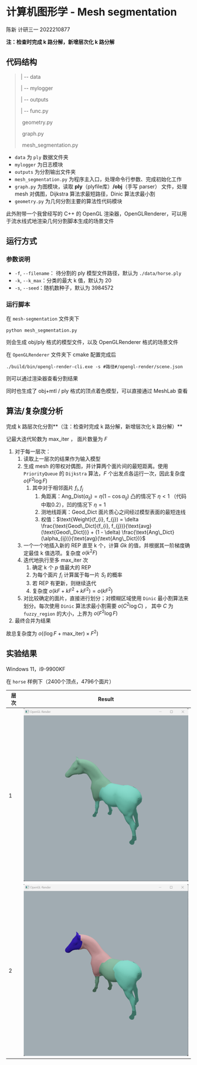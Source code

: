 # 计算机图形学 - Mesh segmentation

陈新	计研三一	2022210877



**注：检查时完成 k 路分解，新增层次化 k 路分解**



## 代码结构

> | -- data
>
> | -- mylogger
>
> | -- outputs
>
> | -- func.py
>
> ​       geometry.py
>
> ​       graph.py
>
> ​       mesh_segmentation.py



- `data` 为 `ply` 数据文件夹
- `mylogger` 为日志模块
- `outputs` 为分割输出文件夹
- `mesh_segmentation.py` 为程序主入口，处理命令行参数、完成初始化工作
- `graph.py` 为图模块，读取 **ply**（plyfile库）**/obj**（手写 parser） 文件，处理 mesh 对偶图，Dijkstra 算法求最短路径，Dinic 算法求最小割
- `geometry.py` 为几何分割主要的算法性代码模块



此外附带一个我曾经写的 C++ 的 OpenGL 渲染器，OpenGLRenderer，可以用于流水线式地渲染几何分割脚本生成的场景文件



## 运行方式

### 参数说明

- `-f`, `--filename`： 待分割的 ply 模型文件路径，默认为 `./data/horse.ply`
- `-k`, `--k_max`：分类的最大 k 值，默认为 20
- `-s`, `--seed`：随机数种子，默认为 3984572



### 运行脚本

在 `mesh-segmentation` 文件夹下

```
python mesh_segmentation.py
```

则会生成 obj/ply 格式的模型文件，以及 OpenGLRenderer 格式的场景文件



在 `OpenGLRenderer` 文件夹下 cmake 配置完成后

```
./build/bin/opengl-render-cli.exe -s #路径#/opengl-render/scene.json
```

则可以通过渲染器查看分割结果

同时也生成了 obj+mtl / ply 格式的顶点着色模型，可以直接通过 MeshLab 查看



## 算法/复杂度分析

完成 k 路层次化分割**（注：检查时完成 k 路分解，新增层次化 k 路分解）**

记最大迭代轮数为 $\text{max\_iter}$ ， 面片数量为 $F$



1. 对于每一层次：
    1. 读取上一层次的结果作为输入模型
    2. 生成 mesh 的带权对偶图，并计算两个面片间的最短距离。使用 `PriorityQueue` 的 `Dijkstra` 算法，$F$ 个出发点各运行一次，因此复杂度 $o(F^2 \log F)$
       1. 其中对于相邻面片 $f_{i}, f_{j}$
          1. 角距离：$\text{Ang\_Dist}(\alpha_{ij}) = \eta (1 - \cos \alpha_{ij})$ 凸的情况下 $\eta < 1$ （代码中取0.2），凹的情况下 $\eta = 1$
          2. 测地线距离：$\text{Geod\_Dict}$ 面片质心之间经过模型表面的最短连线
          3. 权值：$\text{Weight}(f_{i}, f_{j}) = \delta \frac{\text{Geod\_Dict}(f_{i}, f_{j})}{\text{avg}(\text{Geod\_Dict})} + (1 - \delta) \frac{\text{Ang\_Dict}(\alpha_{ij})}{\text{avg}(\text{Ang\_Dict})}$
    3. 一个一个地插入新的 REP 直至 k 个，计算 $Gk$ 的值，并根据其一阶梯度确定最佳 k 值选项。复杂度 $o(k^2 F)$
    4. 迭代地执行至多 $\text{max\_iter}$ 次
       1. 确定 k 个 $p$ 值最大的 REP
       2. 为每个面片 $f_i$ 计算属于每一片 $S_l$ 的概率
       2. 若 REP 有更新，则继续迭代
       2. 复杂度 $o(kF + kF^2 + kF^2) = o(kF^2)$
    5. 对比较确定的面片，直接进行划分；对模糊区域使用 `Dinic` 最小割算法来划分。每次使用 `Dinic` 算法求最小割需要 $o(C^2 \log C)$ ， 其中 $C$ 为 `fuzzy_region` 的大小，上界为 $o(F^2 \log F)$
2. 最终合并为结果
   



故总复杂度为 $o((\log F + \text{max\_iter}) \times F^2)$



## 实验结果

Windows 11，i9-9900KF

在 `horse` 样例下（2400个顶点，4796个面片）

| 层次 | Result                                                       |
| ---- | ------------------------------------------------------------ |
| 1    | <img src="pictures/level-1.png" alt="k=2" style="zoom:50%;" /> |
| 2    | <img src="pictures/level-2.png" alt="k=4" style="zoom:50%;" /> |

